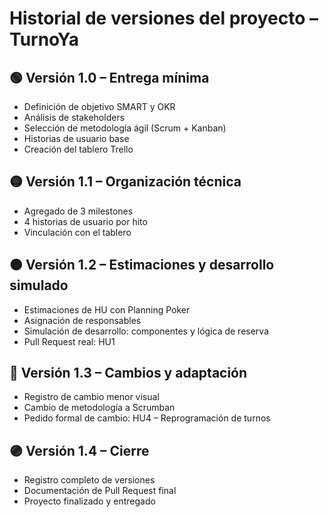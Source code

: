 # Historial de versiones del proyecto – TurnoYa

## 🟢 Versión 1.0 – Entrega mínima

- Definición de objetivo SMART y OKR
- Análisis de stakeholders
- Selección de metodología ágil (Scrum + Kanban)
- Historias de usuario base
- Creación del tablero Trello

## 🟡 Versión 1.1 – Organización técnica

- Agregado de 3 milestones
- 4 historias de usuario por hito
- Vinculación con el tablero

## 🟠 Versión 1.2 – Estimaciones y desarrollo simulado

- Estimaciones de HU con Planning Poker
- Asignación de responsables
- Simulación de desarrollo: componentes y lógica de reserva
- Pull Request real: HU1

## 🔴 Versión 1.3 – Cambios y adaptación

- Registro de cambio menor visual
- Cambio de metodología a Scrumban
- Pedido formal de cambio: HU4 – Reprogramación de turnos

## 🟣 Versión 1.4 – Cierre

- Registro completo de versiones
- Documentación de Pull Request final
- Proyecto finalizado y entregado
